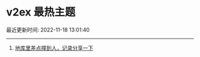 # v2ex 最热主题

最近更新时间: 2022-11-18 13:01:40

--- 
1. [地库里差点撞到人，记录分享一下](https://www.v2ex.com/t/896102) 
